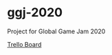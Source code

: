 # ggj-2020

Project for Global Game Jam 2020

[Trello Board](https://trello.com/b/YeCE10ye/ggj-2020)
